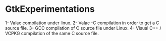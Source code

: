 # GtkExperimentations

1- Valac compilation under linux.
2- Valac -C compilation in order to get a C source file.
3- GCC compilation of C source file under Linux.
4- Visual C++ / VCPKG compilation  of the same C source file.

